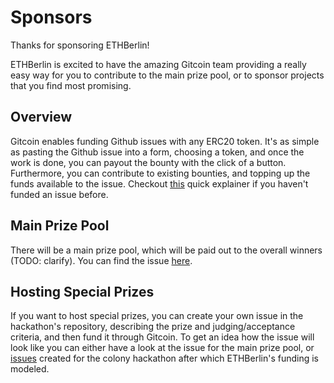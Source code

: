 # Sponsors
Thanks for sponsoring ETHBerlin!

ETHBerlin is excited to have the amazing Gitcoin team providing a really easy way for you to contribute
to the main prize pool, or to sponsor projects that you find most promising.

## Overview
Gitcoin enables funding Github issues with any ERC20 token. It's as simple as pasting the Github issue into a form,
choosing a token, and once the work is done, you can payout the bounty with the click of a button. Furthermore, you can
contribute to existing bounties, and topping up the funds available to the issue. Checkout [this](https://gitcoin.co/funding/new)
quick explainer if you haven't funded an issue before.

## Main Prize Pool
There will be a main prize pool, which will be paid out to the overall winners (TODO: clarify). You can find
the issue [here]().

## Hosting Special Prizes
If you want to host special prizes, you can create your own issue in the hackathon's repository, describing the prize
and judging/acceptance criteria, and then fund it through Gitcoin. To get an idea how the issue will look like
you can either have a look at the issue for the main prize pool, or [issues](https://github.com/JoinColony/colonyHackathon/issues/42) created for the colony hackathon
after which ETHBerlin's funding is modeled.
